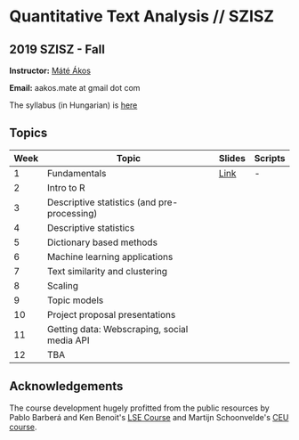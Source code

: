# Quantitative Text Analysis // SZISZ
## 2019 SZISZ - Fall


**Instructor:** [Máté Ákos]((https://aakosm.github.io/))

**Email:** aakos.mate at gmail dot com

The syllabus (in Hungarian) is [here](https://github.com/aakosm/QTA_SZISZ_2019/blob/master/syllabus.pdf)

## Topics

| **Week** | **Topic** | **Slides** | **Scripts** |
| --- | ----------------------------------------------- | --- | --- |
|  1  |  Fundamentals | [Link](https://github.com/aakosm/QTA_SZISZ_2019/blob/master/week01_intro/01_intro.pdf) | - |
|  2  |  Intro to R  | | |
|  3  |  Descriptive statistics (and pre-processing)   | | |
|  4  |  Descriptive statistics | | |
|  5  |  Dictionary based methods    | | |
|  6  |  Machine learning applications | | |
|  7  |  Text similarity and clustering | | |
|  8  |  Scaling | | |
|  9  |  Topic models | | |
|  10 |  Project proposal presentations | | |
|  11 |  Getting data: Webscraping, social media API | | |
|  12 |  TBA | | |


## Acknowledgements
The course development hugely profitted from the public resources by Pablo Barberá and Ken Benoit's [LSE Course](https://lse-my459.github.io) and Martijn Schoonvelde's [CEU course](https://github.com/hjmschoonvelde/CEU_ATA_2019).